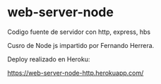# web-server-node
Codigo fuente de servidor con http, express, hbs

Cusro de Node js impartido por Fernando Herrera.

Deploy realizado en Heroku:

https://web-server-node-http.herokuapp.com/